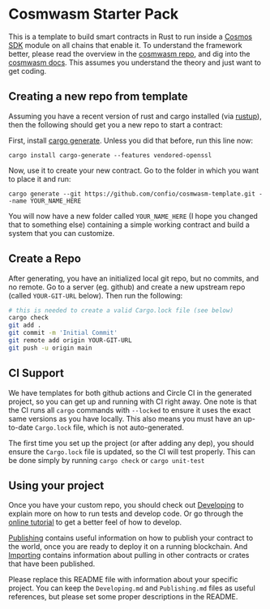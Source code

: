 # Cosmwasm Starter Pack

This is a template to build smart contracts in Rust to run inside a
[Cosmos SDK](https://github.com/cosmos/cosmos-sdk) module on all chains that
enable it. To understand the framework better, please read the overview in the
[cosmwasm repo](https://github.com/CosmWasm/cosmwasm/blob/main/README.md), and
dig into the [cosmwasm docs](https://www.cosmwasm.com). This assumes you
understand the theory and just want to get coding.

## Creating a new repo from template

Assuming you have a recent version of rust and cargo installed (via
[rustup](https://rustup.rs/)), then the following should get you a new repo to
start a contract:

First, install
[cargo generate](https://github.com/ashleygwilliams/cargo-generate). Unless you
did that before, run this line now:

```shell script
cargo install cargo-generate --features vendored-openssl
```

Now, use it to create your new contract. Go to the folder in which you want to
place it and run:

```shell script
cargo generate --git https://github.com/confio/cosmwasm-template.git --name YOUR_NAME_HERE
```

You will now have a new folder called `YOUR_NAME_HERE` (I hope you changed that
to something else) containing a simple working contract and build a system that
you can customize.

## Create a Repo

After generating, you have an initialized local git repo, but no commits, and no
remote. Go to a server (eg. github) and create a new upstream repo (called
`YOUR-GIT-URL` below). Then run the following:

```bash
# this is needed to create a valid Cargo.lock file (see below)
cargo check
git add .
git commit -m 'Initial Commit'
git remote add origin YOUR-GIT-URL
git push -u origin main
```

## CI Support

We have templates for both github actions and Circle CI in the generated
project, so you can get up and running with CI right away. One note is that the
CI runs all `cargo` commands with `--locked` to ensure it uses the exact same
versions as you have locally. This also means you must have an up-to-date
`Cargo.lock` file, which is not auto-generated.

The first time you set up the project (or after adding any dep), you should
ensure the `Cargo.lock` file is updated, so the CI will test properly. This can
be done simply by running `cargo check` or `cargo unit-test`

## Using your project

Once you have your custom repo, you should check out
[Developing](./Developing.md) to explain more on how to run tests and develop
code. Or go through the [online tutorial](https://book.cosmwasm.com/index.html)
to get a better feel of how to develop.

[Publishing](./Publishing.md) contains useful information on how to publish your
contract to the world, once you are ready to deploy it on a running blockchain.
And [Importing](./Importing.md) contains information about pulling in other
contracts or crates that have been published.

Please replace this README file with information about your specific project.
You can keep the `Developing.md` and `Publishing.md` files as useful references,
but please set some proper descriptions in the README.
